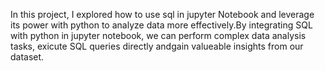 In this project, I explored how to use sql in jupyter Notebook and leverage its power with python to analyze data more effectively.By integrating SQL with python in jupyter notebook, we can perform complex data analysis tasks, exicute SQL queries directly andgain valueable insights from our dataset.
